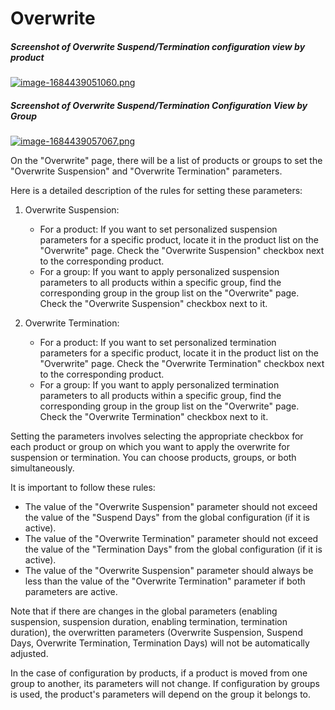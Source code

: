 # Overwrite

##### Screenshot of Overwrite Suspend/Termination configuration view by product

[![image-1684439051060.png](https://doc.puq.info/uploads/images/gallery/2023-05/scaled-1680-/image-1684439051060.png)](https://doc.puq.info/uploads/images/gallery/2023-05/image-1684439051060.png)

##### Screenshot of Overwrite Suspend/Termination Configuration View by Group

[![image-1684439057067.png](https://doc.puq.info/uploads/images/gallery/2023-05/scaled-1680-/image-1684439057067.png)](https://doc.puq.info/uploads/images/gallery/2023-05/image-1684439057067.png)

On the "Overwrite" page, there will be a list of products or groups to set the "Overwrite Suspension" and "Overwrite Termination" parameters.

Here is a detailed description of the rules for setting these parameters:

1. Overwrite Suspension:
    
    
    - For a product: If you want to set personalized suspension parameters for a specific product, locate it in the product list on the "Overwrite" page. Check the "Overwrite Suspension" checkbox next to the corresponding product.
    - For a group: If you want to apply personalized suspension parameters to all products within a specific group, find the corresponding group in the group list on the "Overwrite" page. Check the "Overwrite Suspension" checkbox next to it.
2. Overwrite Termination:
    
    
    - For a product: If you want to set personalized termination parameters for a specific product, locate it in the product list on the "Overwrite" page. Check the "Overwrite Termination" checkbox next to the corresponding product.
    - For a group: If you want to apply personalized termination parameters to all products within a specific group, find the corresponding group in the group list on the "Overwrite" page. Check the "Overwrite Termination" checkbox next to it.

Setting the parameters involves selecting the appropriate checkbox for each product or group on which you want to apply the overwrite for suspension or termination. You can choose products, groups, or both simultaneously.

It is important to follow these rules:

- The value of the "Overwrite Suspension" parameter should not exceed the value of the "Suspend Days" from the global configuration (if it is active).
- The value of the "Overwrite Termination" parameter should not exceed the value of the "Termination Days" from the global configuration (if it is active).
- The value of the "Overwrite Suspension" parameter should always be less than the value of the "Overwrite Termination" parameter if both parameters are active.

Note that if there are changes in the global parameters (enabling suspension, suspension duration, enabling termination, termination duration), the overwritten parameters (Overwrite Suspension, Suspend Days, Overwrite Termination, Termination Days) will not be automatically adjusted.

In the case of configuration by products, if a product is moved from one group to another, its parameters will not change. If configuration by groups is used, the product's parameters will depend on the group it belongs to.